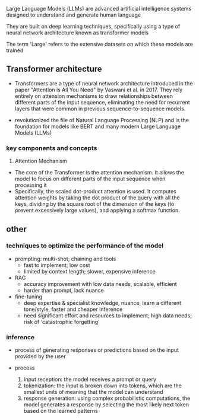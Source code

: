 Large Language Models (LLMs) are advanced artificial intelligence systems designed to understand and generate human language

They are built on deep learning techniques, specifically using a type of neural network architecture known as transformer models

The term 'Large' refers to the extensive datasets on which these models are trained

## Transformer architecture

- Transformers are a type of neural network architecture introduced in the paper "Attention is All You Need" by Vaswani et al. in 2017.
  They rely entirely on attension mechanisms to draw relationships between different parts of the input sequence, eliminating the need for
  recurrent layers that were common in previous sequence-to-sequence models.

- revolutionized the file of Natural Language Processing (NLP) and is the foundation for models like BERT and many modern Large Language
  Models (LLMs)

### key components and concepts

1. Attention Mechanism

- The core of the Transformer is the attention mechanism. It allows the model to focus on different parts of the input sequence when
  processing it
- Specifically, the scaled dot-product attention is used. It computes attention weights by taking the dot product of the query with
  all the keys, dividing by the square root of the dimension of the keys (to prevent excessively large values), and applying a softmax
  function.

## other

### techniques to optimize the performance of the model

- prompting: multi-shot; chaining and tools
  - fast to implement; low cost
  - limited by context length; slower, expensive inference
- RAG
  - accuracy improvement with low data needs, scalable, efficient
  - harder than prompt, lack nuance
- fine-tuning
  - deep expertise & specialist knowledge, nuance, learn a different tone/style, faster and cheaper inference
  - need significant effort and resources to implement; high data needs; risk of 'catastrophic forgetting'

### inference

- process of generating responses or predictions based on the input provided by the user

- process
  1. input reception: the model receives a prompt or query
  2. tokenization: the input is broken down into tokens, which are the smallest units of meaning that the model can understand
  3. response generation: using complex probabilistic computations, the model generates a response by selecting the most likely next
     token based on the learned patterns
